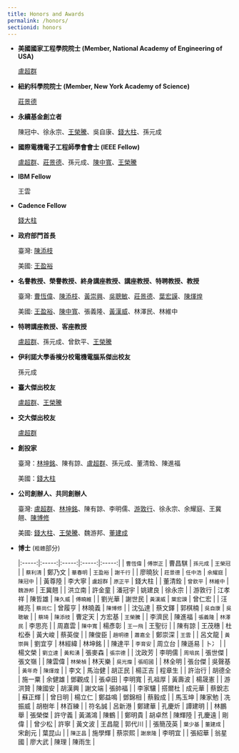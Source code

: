 ```yaml
---
title: Honors and Awards
permalink: /honors/
sectionid: honors
---
```

- **美國國家工程學院院士 (Member, National Academy of Engineering of USA)**

  [盧超群](/classmates/盧超群/)

- **紐約科學院院士 (Member, New York Academy of Science)**

  [莊景德](/classmates/莊景德/)

- **永續基金創立者**

  陳冠中、徐永宗、[王榮騰](/classmates/王榮騰/)、吳自康、[錢大柱](/classmates/錢大柱)、孫元成

- **國際電機電子工程師學會會士 (IEEE Fellow)**

  [盧超群](/classmates/盧超群/)、[莊景德](/classmates/莊景德/)、孫元成、[陳中寬](/classmates/陳中寬/)、[王榮騰](/classmates/王榮騰/)

- **IBM Fellow**

  王雲

- **Cadence Fellow**

  [錢大柱](/classmates/錢大柱)

- **政府部門首長**

  臺灣: [陳添枝](/classmates/陳添枝/)

  美國: [王盈裕](/classmates/王盈裕/)

- **名譽教授、榮譽教授、終身講座教授、講座教授、特聘教授、教授**

  臺灣: [曹恆偉](/classmates/曹恆偉)、[陳添枝](/classmates/陳添枝/)、[黃崇興](/classmates/黃崇興)、[吳聰敏](/classmates/吳聰敏)、[莊景德](/classmates/莊景德/)、[葉宏謨](/classmates/葉宏謨)、[陳煇煌](/classmates/陳煇煌)

  美國: [王盈裕](/classmates/王盈裕/)、[陳中寬](/classmates/陳中寬/)、張義隆、[黃漢威](/classmates/黃漢威)、林澤民、林維中

- **特聘講座教授、客座教授**

  [盧超群](/classmates/盧超群/)、孫元成、曾欽平、[王榮騰](/classmates/王榮騰/)

- **伊利諾大學香檳分校電機電腦系傑出校友**

  孫元成

- **臺大傑出校友**

  [盧超群](/classmates/盧超群/)、[王榮騰](/classmates/王榮騰/)

- **交大傑出校友**

  [盧超群](/classmates/盧超群/)

- **創投家**

  臺灣：[林坤銘](/classmates/林坤銘/)、陳有諒、[盧超群](/classmates/盧超群/)、孫元成、董清銓、陳進福

  美國：[錢大柱](/classmates/錢大柱)

- **公司創辦人、共同創辦人**

  臺灣: [盧超群](/classmates/盧超群/)、[林坤銘](/classmates/林坤銘/)、陳有諒、李明儒、[游敦行](/classmates/游敦行/)、徐永宗、余耀庭、王冀翹、[陳博修](/classmates/陳博修)

  美國: [錢大柱](/classmates/錢大柱)、[王榮騰](/classmates/王榮騰/)、魏游邦、[董建成](/classmates/董建成/) 

- **博士** (`粗體`部分)

  |:-----:|:-----:|:-----:|:-----:|:-----:|
  | `曹恆偉`	| `傅崇正`	| 曹昌騏	| `孫元成`	| `王榮冠`	|
  | `蔡利清`	| 鄭乃文	| `華春明`	| `王盈裕`	| `謝千行`	|
  | 廖曉狄	| `莊景德`	| `任中浩`	| `余耀庭`	| `陳冠中`	|
  | 黃尊陸	| 李大寧	| `盧超群`	| `原正平`	| 錢大柱	|
  | 董清銓	| `曾欽平`	| `林維中`	| `魏游邦`	| 王冀翹	|
  | 洪立南	| 許金童	| 潘冠宇	| 姚建良	| 徐永宗	|
  | 游敦行	| 江孝祥	| 陳哲雄	| `陳久威`	| `傅曉維`	|
  | 劉光華	| 謝世民	| `黃漢威`	| `葉宏謨`	| 曾仁宏	|
  | 汪維亮	| `蔡尚仁`	| 曾履亨	| 林曉義	| `陳博修`	|
  | 沈弘達	| 蔡文鐸	| 郭棋楠	| `吳自康`	| `吳聰敏`	|
  | `蔡琦`	| `陳添枝`	| 曹定天	| 方宏基	| `王榮騰`	|
  | 李濟民	| 陳進福	| `張義隆`	| `林澤民`	| 李思亮	|
  | 周嘉雲	| `陳中寬`	| 楊彥彰	| `王一飛`	| 王聖衍	|
  | 陳有諒	| 王茂穗	| 杜松泰	| 黃大峻	| 蔡英俊	|
  | 陳俊臣	| `趙明德`	| `蕭嘉全`	| 鄭崇深	| `王雲`	|
  | 呂文龍	| `黃崇興`	| 劉宜亨	| 林經緯	| 林坤銘	|
  | 陳達平	| `李育安`	| 周立台	| 陳遜易	| 卜冫		|
  | 楊文榮	| `劉立達`	| `黃和湧`	| 張麥森	| `張宗德`	|
  | 沈政芳	| 李明儒	| `周培民`	| 張世傑	| 張文嶺	|
  | 陳雲偉	| `林榮楨`	| 林天樂	| `吳光燦`	| `張昭國`	|
  | 林全明	| 張台傑	| 吳聲基	| `黃年奇`	| `陳煇煌`	|
  | 李文	| 馬治健	| 胡正民	| 楊正吉	| 程章生	|
  | 許治行	| 胡德全	| 施一粟	| 余健雄	| 鄧觀成	|
  | 張卓田	| 李明寬	| 孔祖厚	| 黃壽波	| 楊晟憲	|
  | 游洪贊	| 陳國安	| 胡漢興	| 謝文端	| 張帥福	|
  | 李家驤	| 搭爾杜	| 成元華	| 蔡銳志	| 蘇正輝	|
  | 曾日明	| 楊立仁	| 鄭益鳴	| 鄧錦相	| 蔡毅成	|
  | 馬玉坤	| 陳家勉	| 冼振威	| 胡樹年	| 林百練	|
  | 符名誠	| 呂新港	| 鄭建華	| 孔慶炘	| 譚建明	|
  | 林鵬舉	| 張榮傑	| 許守義	| 黃滿鴻	| 陳鶴		|
  | 鄭明貴	| 胡卓然	| 陳輝陸	| 孔慶遠	| 剛偉		|
  | 曾少松	| 許寧		| 黃文波	| 王昌龍	| 郭代川	|
  | 張簡茂英	| `葉少基`	| `董建成`	| 宋創元	| 葉昆山	|
  | `陳正昌`	| 施學輝	| 蔡崇熙	| `謝泉隆`	| 李明宜	|
  | 張紹華 | 翁星國 | 廖大武 | 陳理 | 陳雨生 |
